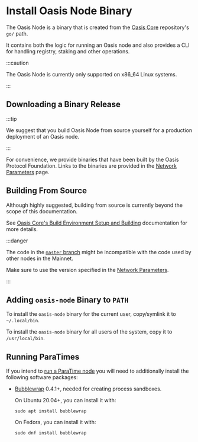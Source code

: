 # Install Oasis Node Binary

The Oasis Node is a binary that is created from the [Oasis Core](https://github.com/oasisprotocol/oasis-core) repository's `go/` path.

It contains both the logic for running an Oasis node and also provides a CLI for handling registry, staking and other operations.

:::caution

The Oasis Node is currently only supported on x86_64 Linux systems.

:::

## Downloading a Binary Release

:::tip

We suggest that you build Oasis Node from source yourself for a production deployment of an Oasis node.

:::

For convenience, we provide binaries that have been built by the Oasis Protocol Foundation. Links to the binaries are provided in the [Network Parameters](../../mainnet/README.md) page.

## Building From Source

Although highly suggested, building from source is currently beyond the scope of this documentation.

See [Oasis Core's Build Environment Setup and Building](../../../core/development-setup/README.mdx#build-environment-setup-and-building) documentation for more details.

:::danger

The code in the [`master` branch](https://github.com/oasisprotocol/oasis-core/tree/master/) might be incompatible with the code used by other nodes in the Mainnet.

Make sure to use the version specified in the [Network Parameters](../../mainnet/README.md).

:::

## Adding `oasis-node` Binary to `PATH`

To install the `oasis-node` binary for the current user, copy/symlink it to `~/.local/bin`.

To install the `oasis-node` binary for all users of the system, copy it to `/usr/local/bin`.

## Running ParaTimes

If you intend to [run a ParaTime node](../paratime-node.mdx) you will need to additionally install the following software packages:

* [Bubblewrap](https://github.com/projectatomic/bubblewrap) 0.4.1+, needed for creating process sandboxes.



  On Ubuntu 20.04+, you can install it with:

  ```text
  sudo apt install bubblewrap
  ```

  On Fedora, you can install it with:

  ```text
  sudo dnf install bubblewrap
  ```

